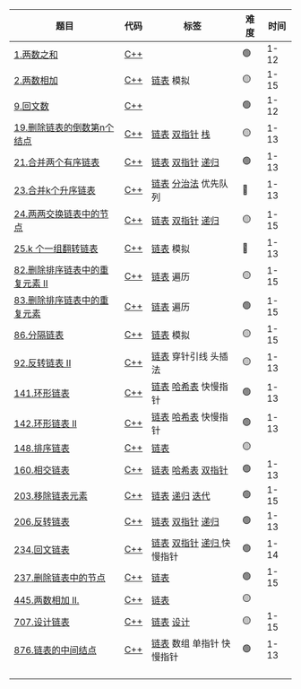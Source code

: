 | 题目                                                         | 代码                                               | 标签                                                        | 难度 | 时间 |
| ------------------------------------------------------------ | -------------------------------------------------- | ----------------------------------------------------------- | ---- | ---- |
| [1.两数之和](leetcode.md#1两数之和)                                     | [C++](1.两数之和.cpp)                              |                                                             | 🟢    | 1-12 |
| [2.两数相加](leetcode.md#2两数相加)                                     | [C++](LinkedList/2两数相加.cpp)                   | [链表](leetcode.md#链表) 模拟                                          | 🟡    | 1-15 |
| [9.回文数](leetcode.md#9回文数)                                         | [C++](9.回文数.cpp)                                |                                                             | 🟢    | 1-12 |
| [19.删除链表的倒数第n个结点](leetcode.md#19删除链表的倒数第n个结点)     | [C++](LinkedList/19.删除链表的倒数第-n-个结点.cpp)            | [链表](leetcode.md#链表) [双指针](leetcode.md#双指针) [栈](leetcode.md#栈)                   | 🟡    | 1-13 |
| [21.合并两个有序链表](leetcode.md#21合并两个有序链表)                   | [C++](LinkedList/21.合并两个有序链表.cpp)                     | [链表](leetcode.md#链表) [双指针](leetcode.md#双指针) [递归](leetcode.md#递归算法)           | 🟢    | 1-13 |
| [23.合并k个升序链表](leetcode.md#23合并k个升序链表)                     | [C++](LinkedList/23.合并k个升序链表.cpp)                      | [链表](leetcode.md#链表) [分治法](leetcode.md#分治法) 优先队列                    | 🔴    | 1-13 |
| [24.两两交换链表中的节点](leetcode.md#24两两交换链表中的节点)           | [C++](LinkedList/24.两两交换链表中的节点.cpp)                 | [链表](leetcode.md#链表) [双指针](leetcode.md#双指针) [递归](leetcode.md#递归算法)           | 🟡    | 1-15 |
| [25.k 个一组翻转链表](leetcode.md#25k个一组翻转链表)                    | [C++](LinkedList/25.k-个一组翻转链表.cpp)                     | [链表](leetcode.md#链表) 模拟                                          | 🔴    | 1-13 |
| [82.删除排序链表中的重复元素 II](leetcode.md#82删除排序链表中的重复元素II) | [C++](LinkedList/82.删除排序链表中的重复元素-ii.cpp)          | [链表](leetcode.md#链表) 遍历                                          | 🟡    | 1-15 |
| [83.删除排序链表中的重复元素](leetcode.md#83删除排序链表中的重复元素)   | [C++](LinkedList/83.删除排序链表中的重复元素.cpp) | [链表](leetcode.md#链表) 遍历                                          | 🟢    | 1-15 |
| [86.分隔链表](leetcode.md#86分隔链表)                                   | [C++](LinkedList/86.分隔链表.cpp)                 | [链表](leetcode.md#链表) 模拟                                          | 🟡    | 1-15 |
| [92.反转链表 II](leetcode.md#92反转链表II)                              | [C++](LinkedList/92.反转链表-ii.cpp)                          | [链表](leetcode.md#链表) 穿针引线 头插法                               | 🟡    | 1-13 |
| [141.环形链表](leetcode.md#141环形链表)                                 | [C++](LinkedList/141.环形链表.cpp)                            | [链表](leetcode.md#链表) [哈希表](leetcode.md#哈希表) 快慢指针                    | 🟢    | 1-13 |
| [142.环形链表 II](leetcode.md#142环形链表II)                            | [C++](LinkedList/142.环形链表-ii.cpp)                         | [链表](leetcode.md#链表) [哈希表](leetcode.md#哈希表) 快慢指针                    | 🟢    | 1-13 |
| [148.排序链表](leetcode.md#148排序链表)                                 | [C++](LinkedList/148.排序链表.cpp)                            | [链表](leetcode.md#链表)                                               | 🟡    |      |
| [160.相交链表](leetcode.md#160相交链表)                                 | [C++](LinkedList/160.相交链表.cpp)                | [链表](leetcode.md#链表) [哈希表](leetcode.md#哈希表) [双指针](leetcode.md#双指针)           | 🟢    | 1-13 |
| [203.移除链表元素](leetcode.md#203移除链表元素)                         | [C++](LinkedList/203.移除链表元素.cpp)                        | [链表](leetcode.md#链表) [递归](leetcode.md#递归算法) [迭代](leetcode.md#迭代)               | 🟢    | 1-15 |
| [206.反转链表](leetcode.md#206反转链表)                                 | [C++](LinkedList/206.反转链表.cpp)                            | [链表](leetcode.md#链表) [双指针](leetcode.md#双指针) [递归](leetcode.md#递归算法)           | 🟢    | 1-13 |
| [234.回文链表](leetcode.md#234回文链表)                                 | [C++](LinkedList/234.回文链表.cpp)                            | [链表](leetcode.md#链表) [双指针](leetcode.md#双指针) [递归 ](leetcode.md#递归算法) 快慢指针 | 🟢    | 1-14 |
| [237.删除链表中的节点](leetcode.md#237删除链表中的节点)                 | [C++](LinkedList/237.删除链表中的节点.cpp)                    | [链表](leetcode.md#链表)                                               | 🟢    | 1-15 |
| [445.两数相加 II.](leetcode.md#445两数相加II)                           | [C++](LinkedList/445.两数相加-ii.cpp)                         | [链表](leetcode.md#链表)                                               | 🟡    |      |
| [707.设计链表](leetcode.md#707设计链表)                                 | [C++](LinkedList/707.设计链表.cpp)                            | [链表](leetcode.md#链表)  [设计](leetcode.md#设计)                                | 🟡    | 1-15 |
| [876.链表的中间结点](leetcode.md#876链表的中间结点)                     | [C++](LinkedList/876.链表的中间结点.cpp)                      | [链表](leetcode.md#链表) 数组 单指针 快慢指针                          | 🟢    | 1-13 |
|                                                              |                                                    |                                                             |      |      |
|                                                              |                                                    |                                                             |      |      |
|                                                              |                                                    |                                                             |      |      |
|                                                              |                                                    |                                                             |      |      |

